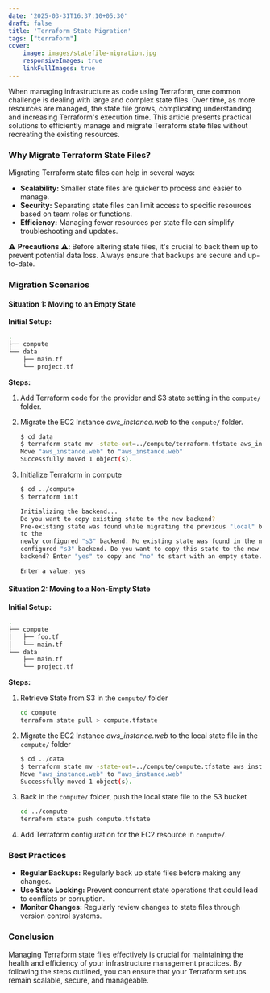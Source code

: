 ```yaml
---
date: '2025-03-31T16:37:10+05:30'
draft: false
title: 'Terraform State Migration'
tags: ["terraform"]
cover: 
    image: images/statefile-migration.jpg
    responsiveImages: true
    linkFullImages: true
---
```


When managing infrastructure as code using Terraform, one common challenge is dealing with large and complex state files. Over time, as more resources are managed, the state file grows, complicating understanding and increasing Terraform's execution time. This article presents practical solutions to efficiently manage and migrate Terraform state files without recreating the existing resources.

### Why Migrate Terraform State Files?

Migrating Terraform state files can help in several ways:

- **Scalability:** Smaller state files are quicker to process and easier to manage.
- **Security:** Separating state files can limit access to specific resources based on team roles or functions.
- **Efficiency:** Managing fewer resources per state file can simplify troubleshooting and updates.

⚠️ **Precautions** ⚠️:
Before altering state files, it's crucial to back them up to prevent potential data loss. Always ensure that backups are secure and up-to-date.

### Migration Scenarios

#### Situation 1: Moving to an Empty State

**Initial Setup:**

```bash
.
├── compute
└── data
    ├── main.tf
    └── project.tf
```

**Steps:**

1. Add Terraform code for the provider and S3 state setting in the `compute/` folder.
2. Migrate the EC2 Instance _aws_instance.web_ to the `compute/` folder.

     ```bash
     $ cd data
     $ terraform state mv -state-out=../compute/terraform.tfstate aws_instance.web aws_instance.web
     Move "aws_instance.web" to "aws_instance.web"
     Successfully moved 1 object(s).
     ```

3. Initialize Terraform in compute

     ```bash
     $ cd ../compute
     $ terraform init

     Initializing the backend...
     Do you want to copy existing state to the new backend?
     Pre-existing state was found while migrating the previous "local" backend 
     to the
     newly configured "s3" backend. No existing state was found in the newly
     configured "s3" backend. Do you want to copy this state to the new "s3"
     backend? Enter "yes" to copy and "no" to start with an empty state.

     Enter a value: yes
     ```

#### Situation 2: Moving to a Non-Empty State

**Initial Setup:**

```bash
.
├── compute
│   ├── foo.tf
│   └── main.tf
└── data
    ├── main.tf
    └── project.tf
```

**Steps:**

1. Retrieve State from S3 in the `compute/` folder

     ```bash
     cd compute
     terraform state pull > compute.tfstate
     ```

2. Migrate the EC2 Instance _aws_instance.web_ to the local state file in the `compute/` folder

     ```bash
     $ cd ../data
     $ terraform state mv -state-out=../compute/compute.tfstate aws_instance.web aws_instance.web
     Move "aws_instance.web" to "aws_instance.web"
     Successfully moved 1 object(s).
     ```

3. Back in the `compute/` folder, push the local state file to the S3 bucket

     ```bash
     cd ../compute
     terraform state push compute.tfstate
     ```

4. Add Terraform configuration for the EC2 resource in `compute/`.

### Best Practices

- **Regular Backups:** Regularly back up state files before making any changes.
- **Use State Locking:** Prevent concurrent state operations that could lead to conflicts or corruption.
- **Monitor Changes:** Regularly review changes to state files through version control systems.

### Conclusion

Managing Terraform state files effectively is crucial for maintaining the health and efficiency of your infrastructure management practices. By following the steps outlined, you can ensure that your Terraform setups remain scalable, secure, and manageable.

